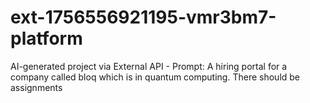 # ext-1756556921195-vmr3bm7-platform
AI-generated project via External API - Prompt: A hiring portal for a company called bloq which is in quantum computing. There should be assignments
